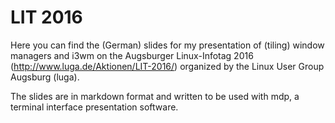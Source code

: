 # LIT 2016

Here you can find the (German) slides for my presentation of (tiling) window
managers and i3wm on the Augsburger Linux-Infotag 2016 (http://www.luga.de/Aktionen/LIT-2016/)
organized by the Linux User Group Augsburg (luga).

The slides are in markdown format and written to be used with mdp, a terminal
interface presentation software.

